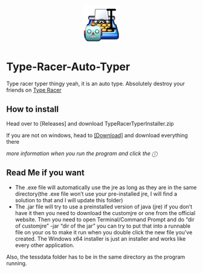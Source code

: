 <h1 align="center">
<img src="/assets/icon.png" alt="Icon" width="100" height="100" </img>
</h1>

# Type-Racer-Auto-Typer
Type racer typer thingy yeah, it is an auto type. Absolutely destroy your friends on [Type Racer](https://play.typeracer.com/)

## How to install
Head over to [Releases] and download TypeRacerTyperInstaller.zip

If you are not on windows, head to [[Download]]() and download everything there

*more information when you run the program and click the ⓘ*

## Read Me if you want
- The .exe file will automatically use the jre as long as they are in the same directory(the .exe file won’t use your pre-installed jre, I will find a solution to that and I will update this folder)
- The .jar file will try to use a preinstalled version of java (jre) if you don’t have it then you need to download the customjre or one from the official website. Then you need to open Terminal/Command Prompt and do “dir of customjre” -jar “dir of the jar” you can try to put that into a runnable file on your os to make it run when you double click the new file you’ve created.
The Windows x64 installer is just an installer and works like every other application.

Also, the tessdata folder has to be in the same directory as the program running.
